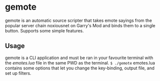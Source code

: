 # gemote
gemote is an automatic source scripter that takes emote sayings from the popular server chain noxiousnet on Garry's Mod and binds them to a single button. Supports some simple features.

## Usage
gemote is a CLI application and must be ran in your favourite terminal with the *emotes.lua* file in the same PWD as the terminal.
`$ ./gemote`
emotes.lua contains some options that let you change the key-binding, output file, and set up filters.
